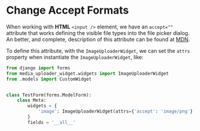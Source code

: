 # Change Accept Formats

When working with **HTML** `<input />` element, we have an `accept=""` attribute that works defining the visible file types into the file picker dialog. An better, and complete, description of this attribute can be found at [MDN](https://developer.mozilla.org/en-US/docs/Web/HTML/Attributes/accept).

To define this attribute, with the `ImageUploaderWidget`, we can set the `attrs` property when instantiate the `ImageUploaderWidget`, like:

```python
from django import forms
from media_uploader_widget.widgets import ImageUploaderWidget
from .models import CustomWidget


class TestForm(forms.ModelForm):
    class Meta:
        widgets = {
            'image': ImageUploaderWidget(attrs={'accept': 'image/png'}),
        }
        fields = '__all__'
```
